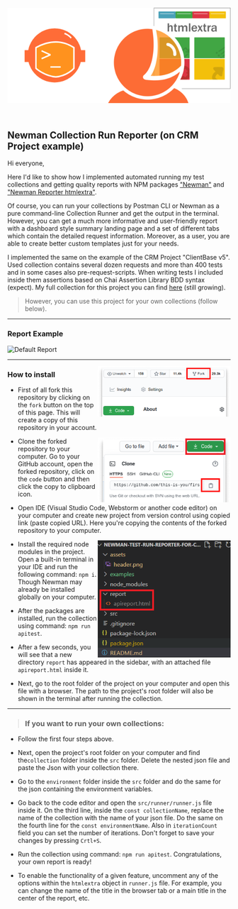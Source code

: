  <div align='center'>
<p align="center"> 
        <img src="https://github.com/Sanzhanov/Newman-Collection-Run-Reporter-on-CRM-Project-example/blob/main/assets/header1.png" alt="header" 
   align="center"/> 
 </p></div>
<br/>

## Newman Collection Run Reporter (on CRM Project example)

Hi everyone,

Here I'd like to show how I implemented automated running my test collections and getting quality reports with NPM packages <a rel="Newman" href="https://www.npmjs.com/package/newman">"Newman"</a> and <a rel="NewmanReporter" href="https://www.npmjs.com/package/newman-reporter-htmlextra">"Newman Reporter htmlextra"</a>.

Of course, you can run your collections by Postman CLI or Newman as a pure command-line Collection Runner and get the output in the terminal. However, you can get a much more informative and user-friendly report with a dashboard style summary landing page and a set of different tabs which contain the detailed request information. Moreover, as a user, you are able to create better custom templates just for your needs.

I implemented the same on the example of the CRM Project "ClientBase v5". Used collection contains several dozen requests and more than 400 tests and in some cases also pre-request-scripts. When writing tests I included inside them assertions based on Chai Assertion Library BDD syntax (expect). My full collection for this project you can find <a rel="checklist" href="https://github.com/Sanzhanov/Postman-full-collection-for-CRM-ClientBase-v5">here</a> (still growing). 
> However, you can use this project for your own collections (follow below).

---
### Report Example

![Default Report](./examples/Default_Report.gif)

---
<img align="right" width="300" src="https://github.com/Sanzhanov/Newman-Collection-Run-Reporter-on-CRM-Project-example/blob/main/examples/fork.png" alt="fork this repository" />

### How to install

- First of all fork this repository by clicking on the `fork` button on the top of this page. This will create a copy of this repository in your account.

<img align="right" width="300" src="https://github.com/Sanzhanov/Newman-Collection-Run-Reporter-on-CRM-Project-example/blob/main/examples/copy-to-clipboard1.png" alt="copy URL to clipboard" />

- Clone the forked repository to your computer. Go to your GitHub account, open the forked repository, click on the `code` button and then click the copy to clipboard icon.

- Open IDE (Visual Studio Code, Webstorm or another code editor) on your computer and create new project from version control using copied link (paste copied URL). Here you're copying the contents of the forked repository to your computer.

<img align="right" width="300" src="https://github.com/Sanzhanov/Newman-Collection-Run-Reporter-on-CRM-Project-example/blob/main/examples/apireport.png" alt="apireport" />

- Install the required node modules in the project. Open a built-in terminal in your IDE and run the following command: `npm i`. Though Newman may already be installed globally on your computer.

- After the packages are installed, run the collection using command: `npm run apitest`. 

- After a few seconds, you will see that a new directory `report` has appeared in the sidebar, with an attached file `apireport.html` inside it.

- Next, go to the root folder of the project on your computer and open this file with a browser. The path to the project's root folder will also be shown in the terminal after running the collection.

---
> ### If you want to run your own collections:

- Follow the first four steps above.

- Next, open the project's root folder on your computer and find the`collection` folder inside the `src` folder. Delete the nested json file and paste the Json with your collection there. 

- Go to the `environment` folder inside the `src` folder and do the same for the json containing the environment variables.

- Go back to the code editor and open the `src/runner/runner.js` file inside it. On the third line, inside the `const collectionName`, replace the name of the collection with the name of your json file. Do the same on the fourth line for the `const environmentName`. Also in `iterationCount` field you can set the number of iterations. Don't forget to save your changes by pressing `Crtl+S`.

- Run the collection using command: `npm run apitest`. Congratulations, your own report is ready! 

- To enable the functionality of a given feature, uncomment any of the options within the `htmlextra` object in `runner.js` file. For example, you can change the name of the title in the browser tab or a main title in the center of the report, etc. 